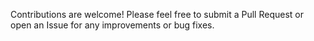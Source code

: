 Contributions are welcome! Please feel free to submit a Pull Request or open an Issue for any improvements or bug fixes.
